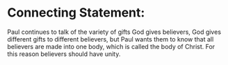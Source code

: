 # Connecting Statement:

Paul continues to talk of the variety of gifts God gives believers, God gives different gifts to different believers, but Paul wants them to know that all believers are made into one body, which is called the body of Christ. For this reason believers should have unity.